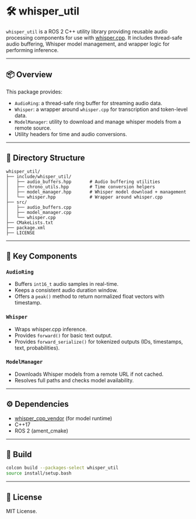 
# 🛠️ whisper_util

`whisper_util` is a ROS 2 C++ utility library providing reusable audio processing components for use with [whisper.cpp](https://github.com/ggerganov/whisper.cpp). It includes thread-safe audio buffering, Whisper model management, and wrapper logic for performing inference.

---

## 📦 Overview

This package provides:

- `AudioRing`: a thread-safe ring buffer for streaming audio data.
- `Whisper`: a wrapper around `whisper.cpp` for transcription and token-level data.
- `ModelManager`: utility to download and manage whisper models from a remote source.
- Utility headers for time and audio conversions.

---

## 📁 Directory Structure

```
whisper_util/
├── include/whisper_util/
│   ├── audio_buffers.hpp       # Audio buffering utilities
│   ├── chrono_utils.hpp        # Time conversion helpers
│   ├── model_manager.hpp       # Whisper model download + management
│   └── whisper.hpp             # Wrapper around whisper.cpp
├── src/
│   ├── audio_buffers.cpp
│   ├── model_manager.cpp
│   └── whisper.cpp
├── CMakeLists.txt
├── package.xml
├── LICENSE
```

---

## 🧩 Key Components

### `AudioRing`
- Buffers `int16_t` audio samples in real-time.
- Keeps a consistent audio duration window.
- Offers a `peak()` method to return normalized float vectors with timestamp.

### `Whisper`
- Wraps whisper.cpp inference.
- Provides `forward()` for basic text output.
- Provides `forward_serialize()` for tokenized outputs (IDs, timestamps, text, probabilities).

### `ModelManager`
- Downloads Whisper models from a remote URL if not cached.
- Resolves full paths and checks model availability.

---

## ⚙️ Dependencies

- [whisper_cpp_vendor](https://github.com/ggerganov/whisper.cpp) (for model runtime)
- C++17
- ROS 2 (ament_cmake)

---

## 🔧 Build

```bash
colcon build --packages-select whisper_util
source install/setup.bash
```

---

## 📝 License

MIT License.
